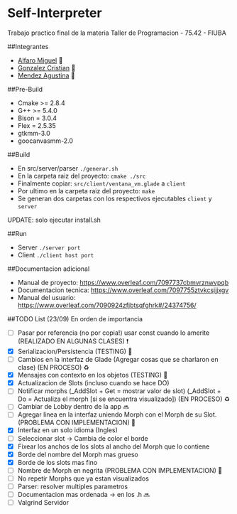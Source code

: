 # Self-Interpreter
Trabajo practico final de la materia Taller de Programacion - 75.42 - FIUBA

##Integrantes
* [Alfaro Miguel](https://github.com/AlfaroMiguel) :boy:
* [Gonzalez Cristian](https://github.com/Cristian3629) :boy:
* [Mendez Agustina](https://github.com/abmendez) :girl:

##Pre-Build
* Cmake >= 2.8.4
* G++ >= 5.4.0
* Bison = 3.0.4  
* Flex = 2.5.35
* gtkmm-3.0
* goocanvasmm-2.0

##Build
* En src/server/parser
 `./generar.sh`
* En la carpeta raiz del proyecto:
 `cmake ./src`
* Finalmente copiar:
 `src/client/ventana_vm.glade` a `client`
* Por ultimo en la carpeta raiz del proyecto:
 `make`
* Se generan dos carpetas con los respectivos ejecutables 
 `client` y `server`
 
 UPDATE: solo ejecutar install.sh

##Run 

* Server `./server port`
* Client `./client host port`

##Documentacion adicional
* Manual de proyecto: https://www.overleaf.com/7097737cbmvrznwvpqb
* Documentacion tecnica: https://www.overleaf.com/7097755ztvkcsjjjxgv
* Manual del usuario: https://www.overleaf.com/7090924zfjbtsqfghrk#/24374756/


##TODO List (23/09) En orden de importancia

- [ ] Pasar por referencia (no por copia!) usar const cuando lo amerite (REALIZADO EN ALGUNAS CLASES) :heavy_exclamation_mark:
- [x] Serializacion/Persistencia (TESTING) :microscope:
- [ ] Cambios en la interfaz de Glade (Agregar cosas que se charlaron en clase) (EN PROCESO) :recycle:
- [x] Mensajes con contexto en los objetos (TESTING) :microscope:
- [x] Actualizacion de Slots (incluso cuando se hace DO)
- [ ] Notificar morphs (_AddSlot + Get =  mostrar valor de slot) (_AddSlot + Do = Actualiza el morph [si se encuentra visualizado]) (EN PROCESO) :recycle:
- [ ] Cambiar de Lobby dentro de la app :soon:
- [ ] Agregar linea en la interfaz uniendo Morph con el Morph de su Slot. (PROBLEMA CON IMPLEMENTACION) :no_entry_sign:
- [x] Interfaz en un solo idioma (Ingles)
- [ ] Seleccionar slot -> Cambia de color el borde
- [x] Fixear los anchos de los slots al ancho del Morph que lo contiene
- [x] Borde del nombre del Morph mas grueso
- [x] Borde de los slots mas fino
- [ ] Nombre de Morph en negrita (PROBLEMA CON IMPLEMENTACION) :no_entry_sign:
- [ ] No repetir Morphs que ya estan visualizados 
- [ ] Parser: resolver multiples parametros
- [ ] Documentacion mas ordenada -> en los .h :soon:
- [ ] Valgrind Servidor
